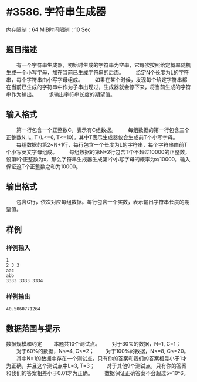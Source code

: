 # #3586. 字符串生成器

内存限制：64 MiB时间限制：10 Sec

## 题目描述

　　有一个字符串生成器，初始时生成的字符串为空串，它每次按照给定概率随机生成一个小写字母，加在当前已生成字符串的后面。
　　给定N个长度为L的字符串，每个字符串由小写字母组成。
　　如果在某个时候，发现每个给定字符串都在当前已生成的字符串中作为子串出现过，生成器就会停下来，将当前生成的字符串作为输出。
　　求输出字符串长度的期望值。

## 输入格式

　　第一行包含一个正整数C，表示有C组数据。
　　每组数据的第一行包含三个正整数N, L, T (L<=6, T<=10)。其中T表示生成器仅会生成前T个小写字母。
　　每组数据的第2~N+1行，每行包含一个长度为L的字符串，每个字符串由前T个小写英文字母组成。
　　每组数据的第N+2行包含T个不超过10000的正整数，设第i个正整数为x，那么字符串生成器生成第i个小写字母的概率为x/10000。输入保证这T个正整数之和为10000。

## 输出格式

　　包含C行，依次对应每组数据。每行包含一个实数，表示输出字符串长度的期望值。

## 样例

### 样例输入

    
    1
    2 3 3
    aac
    abb
    3333 3333 3334
    
    

### 样例输出

    
    40.5060771264
    

## 数据范围与提示


数据规模和约定
　　本题共10个测试点。
　　对于30%的数据，N=1, C=1；
　　对于60%的数据，N<=4, C<=2；
　　对于100%的数据，N<=8, C<=20。
　　其中N=1的数据中存在一个测试点，只有你的答案和我们的答案相差小于1才为正确，并且这个测试点中L=3, T=3；
　　对于其他9个测试点，只有你的答案和我们的答案相差小于0.01才为正确。
　　数据保证正确答案不会超过5*10^6。
